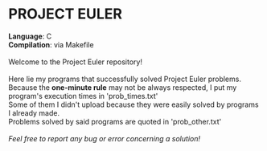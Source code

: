 # PROJECT EULER
<b>Language</b>: C<br>
<b>Compilation</b>: via Makefile<br>
<br>
Welcome to the Project Euler repository!<br>
<br>
Here lie my programs that successfully solved Project Euler problems.<br>
Because the <b>one-minute rule</b> may not be always respected, I put my program's execution times in 'prob_times.txt'<br>
Some of them I didn't upload because they were easily solved by programs I already made.<br>
Problems solved by said programs are quoted in 'prob_other.txt'<br>
<br>
<i>Feel free to report any bug or error concerning a solution!</i>